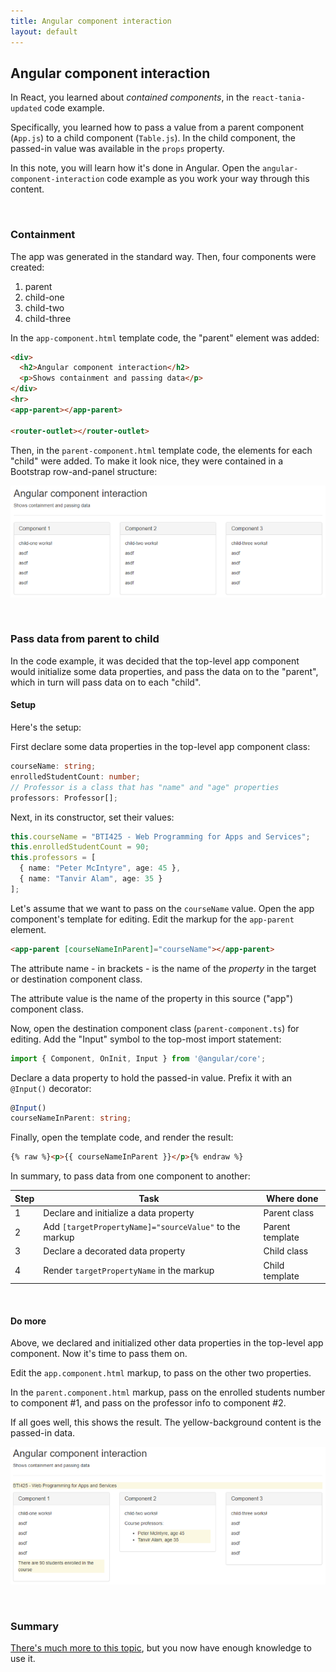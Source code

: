 ```yaml
---
title: Angular component interaction
layout: default
---
```


## Angular component interaction

In React, you learned about *contained components*, in the `react-tania-updated` code example. 

Specifically, you learned how to pass a value from a parent component (`App.js`) to a child component (`Table.js`). In the child component, the passed-in value was available in the `props` property. 

In this note, you will learn how it's done in Angular. Open the `angular-component-interaction` code example as you work your way through this content.

<br>

### Containment

The app was generated in the standard way. Then, four components were created:
1. parent
2. child-one
3. child-two
4. child-three

In the `app-component.html` template code, the "parent" element was added:

```html
<div>
  <h2>Angular component interaction</h2>
  <p>Shows containment and passing data</p>
</div>
<hr>
<app-parent></app-parent>

<router-outlet></router-outlet>
```

Then, in the `parent-component.html` template code, the elements for each "child" were added. To make it look nice, they were contained in a Bootstrap row-and-panel structure:

![Containment, version 1](/media/angular-comp-interact-contain-1.png)

<br>

### Pass data from parent to child

In the code example, it was decided that the top-level app component would initialize some data properties, and pass the data on to the "parent", which in turn will pass data on to each "child". 

#### Setup

Here's the setup:

First declare some data properties in the top-level app component class:

```ts
courseName: string;
enrolledStudentCount: number;
// Professor is a class that has "name" and "age" properties
professors: Professor[];
```

Next, in its constructor, set their values:

```ts
this.courseName = "BTI425 - Web Programming for Apps and Services";
this.enrolledStudentCount = 90;
this.professors = [
  { name: "Peter McIntyre", age: 45 },
  { name: "Tanvir Alam", age: 35 }
];
```

Let's assume that we want to pass on the `courseName` value. Open the app component's template for editing. Edit the markup for the `app-parent` element. 

```html
<app-parent [courseNameInParent]="courseName"></app-parent>
````

The attribute name - in brackets - is the name of the *property* in the target or destination component class. 

The attribute value is the name of the property in this source ("app") component class. 

Now, open the destination component class (`parent-component.ts`) for editing. Add the "Input" symbol to the top-most import statement:

```ts
import { Component, OnInit, Input } from '@angular/core';
```

Declare a data property to hold the passed-in value. Prefix it with an `@Input()` decorator:

```ts
@Input()
courseNameInParent: string;
```

Finally, open the template code, and render the result:

```html
{% raw %}<p>{{ courseNameInParent }}</p>{% endraw %}
```

In summary, to pass data from one component to another:

Step | Task | Where done
--- | --- | ---
1 | Declare and initialize a data property | Parent class
2 | Add `[targetPropertyName]="sourceValue"` to the markup | Parent template 
3 | Declare a decorated data property | Child class 
4 | Render `targetPropertyName` in the markup | Child template 

<br>

#### Do more

Above, we declared and initialized other data properties in the top-level app component. Now it's time to pass them on. 

Edit the `app.component.html` markup, to pass on the other two properties. 

In the `parent.component.html` markup, pass on the enrolled students number to component #1, and pass on the professor info to component #2. 

If all goes well, this shows the result. The yellow-background content is the passed-in data. 

![Containment, version 2](/media/angular-comp-interact-contain-2.png)

<br>

### Summary

[There's much more to this topic](https://angular.io/guide/component-interaction), but you now have enough knowledge to use it. 

<br>
